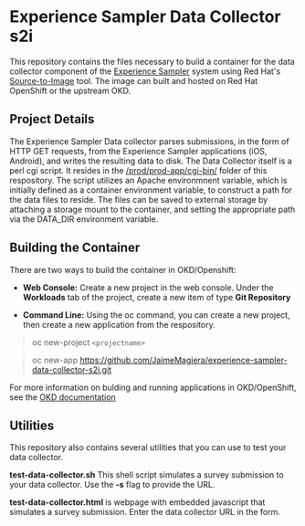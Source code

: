 # Experience Sampler Data Collector s2i

This repository contains the files necessary to build a container for the data collector component of the [Experience Sampler](http://www.experiencesampler.com) system using Red Hat's [Source-to-Image](https://github.com/openshift/source-to-image) tool. The image can built and hosted on Red Hat OpenShift or the upstream OKD. 

## Project Details ##
The Experience Sampler Data collector parses submissions, in the form of HTTP GET requests, from the Experience Sampler applications (iOS, Android), and writes the resulting data to disk. The Data Collector itself is a perl cgi script. It resides in the [/prod/prod-app/cgi-bin/](https://github.com/JaimeMagiera/experience-sampler-data-collector-s2i/tree/main/prod/prod-app/cgi-bin) folder of this respository. The script utilizes an Apache environmnent variable, which is initially defined as a container environment variable, to construct a path for the data files to reside. The files can be saved to external storage by attaching a storage mount to the container, and setting the appropriate path via the DATA_DIR environment variable.   


## Building the Container ##
There are two ways to build the container in OKD/Openshift:

* **Web Console:** Create a new project in the web console. Under the **Workloads** tab of the project, create a new item of type **Git Repository**  

* **Command Line:** Using the oc command, you can create a new project, then create a new application from the respository.
> oc new-project `<projectname>`

> oc new-app https://github.com/JaimeMagiera/experience-sampler-data-collector-s2i.git
 
For more information on bulding and running applications in OKD/OpenShift, see the [OKD documentation](https://docs.okd.io/latest/applications/application_life_cycle_management/creating-applications-using-cli.html)

## Utilities ##
This repository also contains several utilities that you can use to test your data collector.  

**test-data-collector.sh** This shell script simulates a survey submission to your data collector. Use the **-s** flag to provide the URL.

**test-data-collector.html** is  webpage with embedded javascript that simulates a survey submission. Enter the data collector URL in the form.

